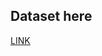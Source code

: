 ## Dataset here

[LINK](https://drive.google.com/drive/folders/10g8IEKXPlTIDVs7g_1l5VaJDZvs7lxaY?usp=sharing)
